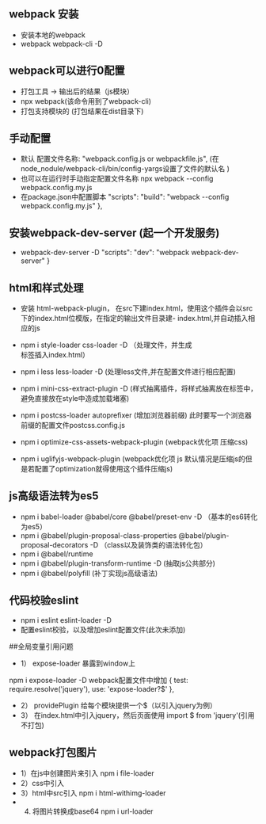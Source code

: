 ## webpack 安装
- 安装本地的webpack
- webpack webpack-cli -D

## webpack可以进行0配置
- 打包工具 -> 输出后的结果（js模块）
- npx webpack(该命令用到了webpack-cli)
- 打包支持模块的 (打包结果在dist目录下)

## 手动配置
- 默认 配置文件名称: "webpack.config.js or webpackfile.js",   (在node_nodule/webpack-cli/bin/config-yargs设置了文件的默认名 )
- 也可以在运行时手动指定配置文件名称 npx webpack --config webpack.config.my.js
- 在package.json中配置脚本
"scripts": 
    "build": "webpack --config webpack.config.my.js"
  },

## 安装webpack-dev-server (起一个开发服务)
- webpack-dev-server -D
"scripts": 
    "dev": "webpack webpack-dev-server"
}

## html和样式处理
  - 安装 html-webpack-plugin， 在src下建index.html，使用这个插件会以src下的index.html位模版，在指定的输出文件目录建- index.html,并自动插入相应的js

  - npm i style-loader css-loader -D  （处理文件，并生成<style></style>标签插入index.html）
  - npm i less less-loader -D (处理less文件,并在配置文件进行相应配置)

  - npm i mini-css-extract-plugin -D  (样式抽离插件，将样式抽离放在<link>标签中，避免直接放在style中造成加载堵塞)

  - npm i postcss-loader autoprefixer (增加浏览器前缀) 此时要写一个浏览器前缀的配置文件postcss.config.js

  - npm i optimize-css-assets-webpack-plugin (webpack优化项 压缩css)
  - npm i uglifyjs-webpack-plugin (webpack优化项 js 默认情况是压缩js的但是若配置了optimization就得使用这个插件压缩js)

## js高级语法转为es5
  - npm i babel-loader @babel/core @babel/preset-env -D （基本的es6转化为es5）
  - npm i @babel/plugin-proposal-class-properties @babel/plugin-proposal-decorators -D （class以及装饰类的语法转化包）
  - npm i @babel/runtime
  - npm i @babel/plugin-transform-runtime -D (抽取js公共部分)
  - npm i @babel/polyfill (补丁实现js高级语法)

## 代码校验eslint
- npm i eslint eslint-loader -D
- 配置eslint校验，以及增加eslint配置文件(此次未添加)

##全局变量引用问题
- 1） expose-loader 暴露到window上

 npm i expose-loader -D
 webpack配置文件中增加 {
          test: require.resolve('jquery'),
          use: 'expose-loader?$'
        }, 
- 2） providePlugin 给每个模块提供一个$（以引入jquery为例）
- 3） 在index.html中引入jquery，然后页面使用 import $ from 'jquery'(引用不打包)

## webpack打包图片
- 1）在js中创建图片来引入 npm i file-loader
- 2）css中引入
- 3）html中src引入 npm i html-withimg-loader
- 4) 将图片转换成base64 npm i url-loader